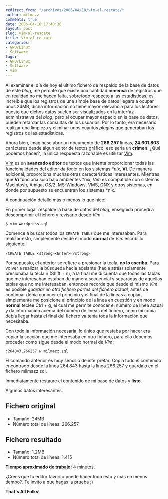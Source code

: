 ```yaml
---
redirect_from: "/archivos/2006/04/18/vim-al-rescate/"
author: milmazz
comments: true
date: 2006-04-18 17:40:36
layout: post
slug: vim-al-rescate
title: Vim al rescate
categories:
- GNU/Linux
- Software
tags:
- GNU/Linux
- Software
- vim
---
```


Al examinar el día de hoy el último fichero de respaldo de la base de datos de este _blog_, me percate que existe una cantidad **inmensa** de registros que en realidad no me hacen falta, sobretodo respecto a las estadísticas, es increible que los registros de una simple base de datos llegara a ocupar unos 24MB, dicha información no tiene mayor relevancia para los lectores puesto que dichos datos suelen ser visualizados en la interfaz administrativa del _blog_, pero al ocupar mayor espacio en la base de datos, pueden retardar las consultas de los usuarios. Por lo tanto, era necesario realizar una limpieza y eliminar unos cuantos _plugins_ que generaban los registros de las estadísticas.

Ahora bien, imagínese abrir un documento de **266.257** líneas, **24.601.803** carácteres desde algun editor de textos gráfico, eso sería un **crimen**. ¿Qué podemos hacer?, la única respuesta razonable es utilizar [Vim](http://www.vim.org).

[Vim](http://www.vim.org) es un **avanzado editor** de textos que intenta proporcionar todas las funcionalidades del editor _de facto_ en los sistemas _*nix_, **Vi**. De manera adicional, proporciona muchas otras características interesantes. Mientras que **Vi** funciona solo bajo ambientes *nix, _Vim_ es compatible con sistemas Macintosh, Amiga, OS/2, MS-Windows, VMS, QNX y otros sistemas, en donde por supuesto se encuentran los sistemas *nix.

A continuación detallo más o menos lo que hice:

En primer lugar respalde la base de datos del _blog_, enseguida procedí a descomprimir el fichero y revisarlo desde _Vim_.

    $ vim wordpress.sql

Comence a buscar todos los `CREATE TABLE` que me interesaban. Para realizar esto, simplemente desde el modo **normal** de _Vim_ escribí lo siguiente:

    /CREATE TABLE <strong><Enter></strong>

Por supuesto, el <Enter> anterior se refiere a presionar la tecla, **no lo escriba**. Para volver a realizar la búsqueda hacia adelante (hacia atrás) solamente presionaba la tecla n (Shift + n), a la final me di cuenta que todas las tablas que me interesaban estaban de manera secuencial y separadas de aquellas tablas que no me interesaban, entonces recorde que desde el mismo _Vim_ es posible _guardar en otro fichero partes del fichero actual_, antes de continuar debía conocer el principio y el final de la líneas a copiar, simplemente me posicione al principio de la línea en cuestión y en modo **normal** teclee Ctrl + g, el cual me permite conocer el número de línea actual y da información acerca del número de líneas del fichero, como mi copia debía llegar hasta el final del fichero ya tenía toda la información que necesitaba.

Con todo la información necesaria, lo único que restaba por hacer era copiar la sección que me interesaba en otro fichero, para ello debemos proceder como sigue desde el modo normal de _Vim_:

    :264843,266257 w milmazz.sql

El comando anterior es muy sencillo de interpretar: Copia todo el contenido encontrado desde la línea 264.843 hasta la línea 266.257 y guardalo en el fichero milmazz.sql.

Inmediatamente restaure el contenido de mi base de datos y **listo**.

Algunos datos interesantes.

## Fichero original

 * Tamaño: 24MB
 * Número total de líneas: 266.257

## Fichero resultado

 * Tamaño: 1.2MB
 * Número total de líneas: 1.415

**Tiempo aproximado de trabajo:** 4 minutos.

¿Crees que tu editor favorito puede hacer todo esto y más en menos tiempo?. Te invito a que hagas la prueba ;)

**That's All Folks!**

